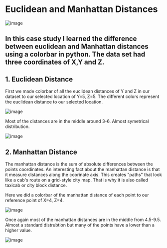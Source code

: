 # Euclidean and Manhattan Distances

![image](https://user-images.githubusercontent.com/86930309/227796892-ba9031f1-28e7-4bab-a32c-6c96c344fde7.png)

## In this case study I learned the difference between euclidean and Manhattan distances using a colorbar in python. The data set had three coordinates of X,Y and Z.

## 1. Euclidean Distance

First we made colorbar of all the euclidean distances of Y and Z in our dataset to our selected location of Y=5, Z=5. The different colors represent the euclidean distance to our selected location.

![image](https://user-images.githubusercontent.com/86930309/227797905-5c977390-b9d0-4420-9a3e-be2582ae14e5.png)

Most of the distances are in the middle around 3-6. Almost symetrical distribution.

![image](https://user-images.githubusercontent.com/86930309/227799407-8cfb66f2-5eb2-4d37-9d97-a74c7fa1e42f.png)

## 2. Manhattan Distance

The manhattan distance is the sum of absolute differences between the points coordinates. An interesting fact about the manhattan distance is that it measure distances along the coorinate axis. This creates "paths" that look like a cab's route on a grid-style city map. That is why it is also called taxicab or city block distance.

Here we did a colorbar of the manhattan distance of each point to our reference point of X=4, Z=4.

![image](https://user-images.githubusercontent.com/86930309/227798085-c894e669-2ec3-4606-a3c9-de126f0becaf.png)

Once again most of the manhattan distances are in the middle from 4.5-9.5. Almost a standard distrubtion but many of the points have a lower than a higher value.

![image](https://user-images.githubusercontent.com/86930309/227799652-fe37e6f5-833d-4516-b5e3-4aa042b984fe.png)
